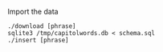 Import the data

    ./download [phrase]
    sqlite3 /tmp/capitolwords.db < schema.sql
    ./insert [phrase]

